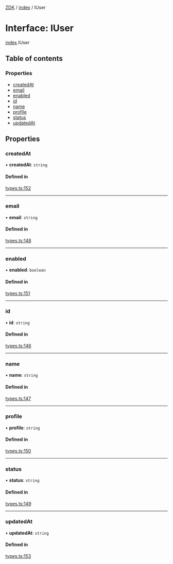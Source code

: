 [ZDK](../README.md) / [index](../modules/index.md) / IUser

# Interface: IUser

[index](../modules/index.md).IUser

## Table of contents

### Properties

- [createdAt](index.IUser.md#createdat)
- [email](index.IUser.md#email)
- [enabled](index.IUser.md#enabled)
- [id](index.IUser.md#id)
- [name](index.IUser.md#name)
- [profile](index.IUser.md#profile)
- [status](index.IUser.md#status)
- [updatedAt](index.IUser.md#updatedat)

## Properties

### createdAt

• **createdAt**: `string`

#### Defined in

[types.ts:152](https://github.com/innovtech-developers/zdk/blob/7db792f8d0888698b5c087a743b692e20fed3a78/src/types.ts#L152)

___

### email

• **email**: `string`

#### Defined in

[types.ts:148](https://github.com/innovtech-developers/zdk/blob/7db792f8d0888698b5c087a743b692e20fed3a78/src/types.ts#L148)

___

### enabled

• **enabled**: `boolean`

#### Defined in

[types.ts:151](https://github.com/innovtech-developers/zdk/blob/7db792f8d0888698b5c087a743b692e20fed3a78/src/types.ts#L151)

___

### id

• **id**: `string`

#### Defined in

[types.ts:146](https://github.com/innovtech-developers/zdk/blob/7db792f8d0888698b5c087a743b692e20fed3a78/src/types.ts#L146)

___

### name

• **name**: `string`

#### Defined in

[types.ts:147](https://github.com/innovtech-developers/zdk/blob/7db792f8d0888698b5c087a743b692e20fed3a78/src/types.ts#L147)

___

### profile

• **profile**: `string`

#### Defined in

[types.ts:150](https://github.com/innovtech-developers/zdk/blob/7db792f8d0888698b5c087a743b692e20fed3a78/src/types.ts#L150)

___

### status

• **status**: `string`

#### Defined in

[types.ts:149](https://github.com/innovtech-developers/zdk/blob/7db792f8d0888698b5c087a743b692e20fed3a78/src/types.ts#L149)

___

### updatedAt

• **updatedAt**: `string`

#### Defined in

[types.ts:153](https://github.com/innovtech-developers/zdk/blob/7db792f8d0888698b5c087a743b692e20fed3a78/src/types.ts#L153)
